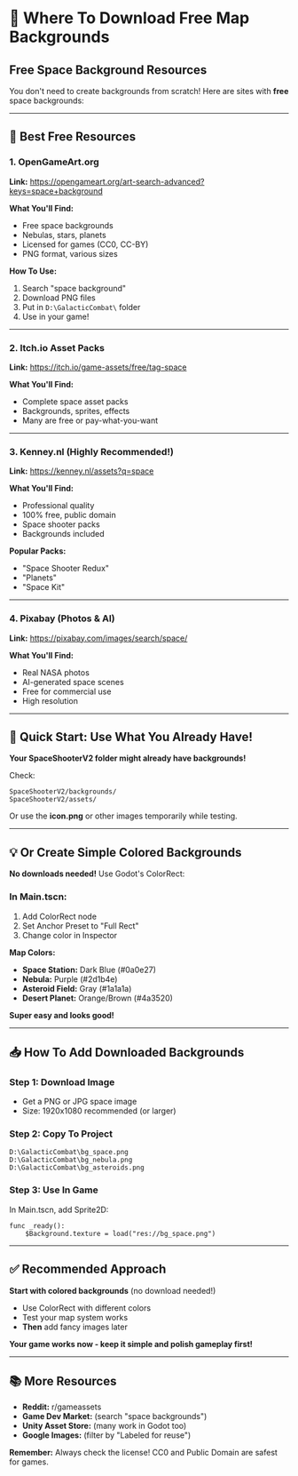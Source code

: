 # 🎨 Where To Download Free Map Backgrounds

## Free Space Background Resources

You don't need to create backgrounds from scratch! Here are sites with **free** space backgrounds:

---

## 🌟 Best Free Resources

### 1. OpenGameArt.org
**Link:** https://opengameart.org/art-search-advanced?keys=space+background

**What You'll Find:**
- Free space backgrounds
- Nebulas, stars, planets
- Licensed for games (CC0, CC-BY)
- PNG format, various sizes

**How To Use:**
1. Search "space background"
2. Download PNG files
3. Put in `D:\GalacticCombat\` folder
4. Use in your game!

---

### 2. Itch.io Asset Packs
**Link:** https://itch.io/game-assets/free/tag-space

**What You'll Find:**
- Complete space asset packs
- Backgrounds, sprites, effects
- Many are free or pay-what-you-want

---

### 3. Kenney.nl (Highly Recommended!)
**Link:** https://kenney.nl/assets?q=space

**What You'll Find:**
- Professional quality
- 100% free, public domain
- Space shooter packs
- Backgrounds included

**Popular Packs:**
- "Space Shooter Redux"
- "Planets"  
- "Space Kit"

---

### 4. Pixabay (Photos & AI)
**Link:** https://pixabay.com/images/search/space/

**What You'll Find:**
- Real NASA photos
- AI-generated space scenes
- Free for commercial use
- High resolution

---

## 🚀 Quick Start: Use What You Already Have!

**Your SpaceShooterV2 folder might already have backgrounds!**

Check:
```
SpaceShooterV2/backgrounds/
SpaceShooterV2/assets/
```

Or use the **icon.png** or other images temporarily while testing.

---

## 💡 Or Create Simple Colored Backgrounds

**No downloads needed!** Use Godot's ColorRect:

### In Main.tscn:

1. Add ColorRect node
2. Set Anchor Preset to "Full Rect"
3. Change color in Inspector

**Map Colors:**
- **Space Station:** Dark Blue (#0a0e27)
- **Nebula:** Purple (#2d1b4e)
- **Asteroid Field:** Gray (#1a1a1a)
- **Desert Planet:** Orange/Brown (#4a3520)

**Super easy and looks good!**

---

## 📥 How To Add Downloaded Backgrounds

### Step 1: Download Image
- Get a PNG or JPG space image
- Size: 1920x1080 recommended (or larger)

### Step 2: Copy To Project
```
D:\GalacticCombat\bg_space.png
D:\GalacticCombat\bg_nebula.png
D:\GalacticCombat\bg_asteroids.png
```

### Step 3: Use In Game
In Main.tscn, add Sprite2D:
```gdscript
func _ready():
	$Background.texture = load("res://bg_space.png")
```

---

## ✅ Recommended Approach

**Start with colored backgrounds** (no download needed!)
- Use ColorRect with different colors
- Test your map system works
- **Then** add fancy images later

**Your game works now - keep it simple and polish gameplay first!**

---

## 📚 More Resources

- **Reddit:** r/gameassets
- **Game Dev Market:** (search "space backgrounds")
- **Unity Asset Store:** (many work in Godot too)
- **Google Images:** (filter by "Labeled for reuse")

**Remember:** Always check the license! CC0 and Public Domain are safest for games.
